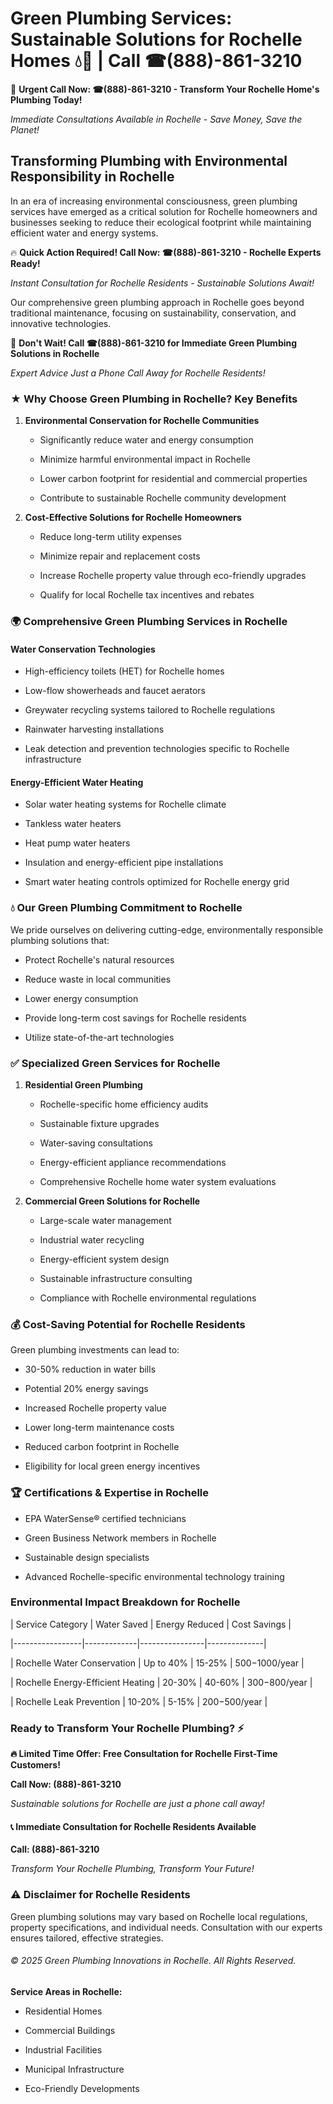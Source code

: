 # Green Plumbing Services: Sustainable Solutions for Rochelle Homes 💧🌿 | Call ☎(888)-861-3210

🚨 **Urgent Call Now: ☎(888)-861-3210 - Transform Your Rochelle Home's Plumbing Today!**
*Immediate Consultations Available in Rochelle - Save Money, Save the Planet!*

## Transforming Plumbing with Environmental Responsibility in Rochelle

In an era of increasing environmental consciousness, green plumbing services have emerged as a critical solution for Rochelle homeowners and businesses seeking to reduce their ecological footprint while maintaining efficient water and energy systems. 

🔥 **Quick Action Required! Call Now: ☎(888)-861-3210 - Rochelle Experts Ready!**
*Instant Consultation for Rochelle Residents - Sustainable Solutions Await!*

Our comprehensive green plumbing approach in Rochelle goes beyond traditional maintenance, focusing on sustainability, conservation, and innovative technologies.

🚨 **Don't Wait! Call ☎(888)-861-3210 for Immediate Green Plumbing Solutions in Rochelle**
*Expert Advice Just a Phone Call Away for Rochelle Residents!*

### ★ Why Choose Green Plumbing in Rochelle? Key Benefits

1. **Environmental Conservation for Rochelle Communities** 
   - Significantly reduce water and energy consumption
   - Minimize harmful environmental impact in Rochelle
   - Lower carbon footprint for residential and commercial properties
   - Contribute to sustainable Rochelle community development

2. **Cost-Effective Solutions for Rochelle Homeowners** 
   - Reduce long-term utility expenses
   - Minimize repair and replacement costs
   - Increase Rochelle property value through eco-friendly upgrades
   - Qualify for local Rochelle tax incentives and rebates

### 🌍 Comprehensive Green Plumbing Services in Rochelle

#### Water Conservation Technologies
- High-efficiency toilets (HET) for Rochelle homes
- Low-flow showerheads and faucet aerators
- Greywater recycling systems tailored to Rochelle regulations
- Rainwater harvesting installations
- Leak detection and prevention technologies specific to Rochelle infrastructure

#### Energy-Efficient Water Heating
- Solar water heating systems for Rochelle climate
- Tankless water heaters
- Heat pump water heaters
- Insulation and energy-efficient pipe installations
- Smart water heating controls optimized for Rochelle energy grid

### 💧 Our Green Plumbing Commitment to Rochelle

We pride ourselves on delivering cutting-edge, environmentally responsible plumbing solutions that:
- Protect Rochelle's natural resources
- Reduce waste in local communities
- Lower energy consumption
- Provide long-term cost savings for Rochelle residents
- Utilize state-of-the-art technologies

### ✅ Specialized Green Services for Rochelle

1. **Residential Green Plumbing**
   - Rochelle-specific home efficiency audits
   - Sustainable fixture upgrades
   - Water-saving consultations
   - Energy-efficient appliance recommendations
   - Comprehensive Rochelle home water system evaluations

2. **Commercial Green Solutions for Rochelle**
   - Large-scale water management
   - Industrial water recycling
   - Energy-efficient system design
   - Sustainable infrastructure consulting
   - Compliance with Rochelle environmental regulations

### 💰 Cost-Saving Potential for Rochelle Residents

Green plumbing investments can lead to:
- 30-50% reduction in water bills
- Potential 20% energy savings
- Increased Rochelle property value
- Lower long-term maintenance costs
- Reduced carbon footprint in Rochelle
- Eligibility for local green energy incentives

### 🏆 Certifications & Expertise in Rochelle

- EPA WaterSense® certified technicians
- Green Business Network members in Rochelle
- Sustainable design specialists
- Advanced Rochelle-specific environmental technology training

### Environmental Impact Breakdown for Rochelle

| Service Category | Water Saved | Energy Reduced | Cost Savings |
|-----------------|-------------|----------------|--------------|
| Rochelle Water Conservation | Up to 40% | 15-25% | $500-$1000/year |
| Rochelle Energy-Efficient Heating | 20-30% | 40-60% | $300-$800/year |
| Rochelle Leak Prevention | 10-20% | 5-15% | $200-$500/year |

### Ready to Transform Your Rochelle Plumbing? ⚡

**🔥 Limited Time Offer: Free Consultation for Rochelle First-Time Customers!**

**Call Now: (888)-861-3210**
*Sustainable solutions for Rochelle are just a phone call away!*

#### 📞 Immediate Consultation for Rochelle Residents Available

**Call: (888)-861-3210**
*Transform Your Rochelle Plumbing, Transform Your Future!*

### ⚠️ Disclaimer for Rochelle Residents

Green plumbing solutions may vary based on Rochelle local regulations, property specifications, and individual needs. Consultation with our experts ensures tailored, effective strategies.

###### © 2025 Green Plumbing Innovations in Rochelle. All Rights Reserved.

**Service Areas in Rochelle:** 
- Residential Homes
- Commercial Buildings
- Industrial Facilities
- Municipal Infrastructure
- Eco-Friendly Developments